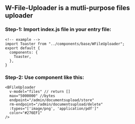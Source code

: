 ## W-File-Uploader is a mutli-purpose files uploader

### Step-1: Import index.js file in your entry file:

```
<!-- example -->
import Toaster from "../components/base/WFileUploader";
export default {
  components: {
    Toaster,
  },
}
```

### Step-2: Use component like this:

```
<BFileUploader
  v-model="files" // return []
  max="5000000" //bytes
  endpoint="/admin/documentsupload/store"
  rm-endpoint="/admin/documentsupload/delete"
  :types="['image/png', 'application/pdf']"
  color="#276EF1"
/>
```
